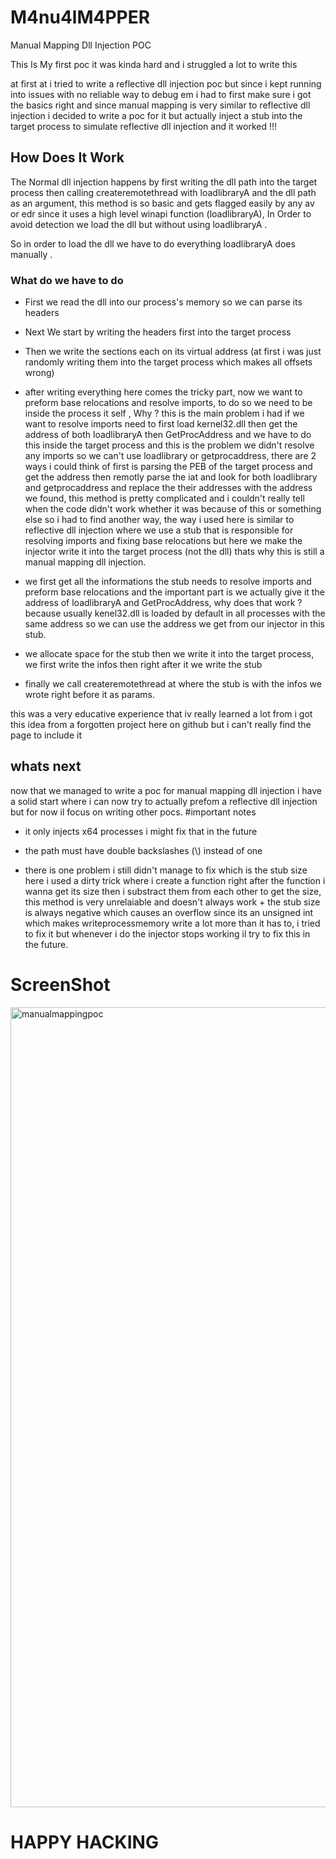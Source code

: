# M4nu4lM4PPER
Manual Mapping Dll Injection POC

This Is My first poc it was kinda hard and i struggled a lot to write this

at first at i tried to write a reflective dll injection poc but since i kept running into issues with no reliable way to debug em i had to first make sure i got the basics right and since manual mapping is very similar to reflective dll injection i decided to write a poc for it but actually inject a stub into the target process to simulate reflective dll injection and it worked !!! 


## How Does It Work

The Normal dll injection happens by first writing the dll path into the target process then calling createremotethread with loadlibraryA and the dll path as an argument, this method is so basic and gets flagged easily by any av or edr since it uses a high level winapi function (loadlibraryA), In Order to avoid detection we load the dll but without using loadlibraryA . 

So in order to load the dll we have to do everything loadlibraryA does manually .
 ### What do we have to do

 - First we read the dll into our process's memory so we can parse its headers
   
 - Next We start by writing the headers first into the target process
   
 - Then we write the sections each on its virtual address (at first i was just randomly writing them into the target process which makes all offsets wrong)
   
 - after writing everything here comes the tricky part, now we want to preform base relocations and resolve imports, to do so we need to be inside the process it self , Why ? this is the main problem i had if we want to resolve imports need to first load kernel32.dll then get the address of both loadlibraryA then GetProcAddress and we have to do this inside the target process and this is the problem we didn't resolve any imports so we can't use loadlibrary or getprocaddress, there are 2 ways i could think of first is parsing the PEB of the target process and get the address then remotly parse the iat and look for both loadlibrary and getprocaddress and replace the their addresses with the address we found, this method is pretty complicated and i couldn't really tell when the code didn't work whether it was because of this or something else so i had to find another way, the way i used here is similar to reflective dll injection where we use a stub that is responsible for resolving imports and fixing base relocations but here we make the injector write it into the target process  (not the dll) thats why this is still a manual mapping dll injection.
   
 - we first get all the informations the stub needs to resolve imports and preform base relocations and the important part is we actually give it the address of loadlibraryA and GetProcAddress, why does that work ? because usually kenel32.dll is loaded by default in all processes with the same address so we can use the address we get from our injector in this stub.
   
 - we allocate space for the stub then we write it into the target process, we first write the infos then right after it we write the stub
   
 - finally we call createremotethread at where the stub is with the infos we wrote right before it as params.

this was a very educative experience that iv really learned a lot from i got this idea from a forgotten project here on github but i can't really find the page to include it 

## whats next 


now that we managed to write a poc for manual mapping dll injection i have a solid start where i can now try to actually prefom a reflective dll injection but for now il focus on writing other pocs.
#important notes

- it only injects x64 processes i might fix that in the future
  
- the path must have double backslashes (\\) instead of one
  
- there is one problem i still didn't manage to fix which is the stub size here i used a dirty trick where i create a function right after the function i wanna get its size then i substract them from each other to get the size, this method is very unrelaiable and doesn't always work + the stub size is always negative which causes an overflow since its an unsigned int which makes writeprocessmemory write a lot more than it has to, i tried to fix it but whenever i do the injector stops working il try to fix this in the future.

# ScreenShot

<img width="1280" alt="manualmappingpoc" src="https://github.com/user-attachments/assets/6dcf1777-9763-4dbb-bc61-30b868b92991" />

# HAPPY HACKING
